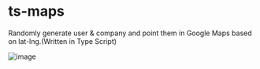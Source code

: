 # ts-maps
Randomly generate user &amp; company and point them in Google Maps based on lat-lng.(Written in Type Script)

![image](https://user-images.githubusercontent.com/26537164/216448041-bec883d2-3c1b-46ed-9599-7b6f53024ef0.png)